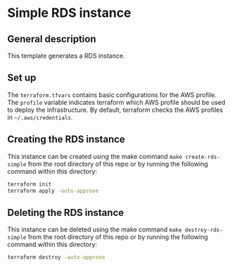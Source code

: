 # Simple RDS instance

## General description

This template generates a RDS instance.

## Set up

The `terraform.tfvars` contains basic configurations for the AWS profile. The `profile` variable indicates terraform which AWS profile should be used to deploy the infrastructure. By default, terraform checks the AWS profiles in `~/.aws/credentials`.

## Creating the RDS instance

This instance can be created using the make command `make create-rds-simple` from the root directory of this repo or by running the following command within this directory:

``` bash
terraform init
terraform apply -auto-approve
```

## Deleting the RDS instance

This instance can be deleted using the make command `make destroy-rds-simple` from the root directory of this repo or by running the following command within this directory:

``` bash
terraform destroy -auto-approve
```
